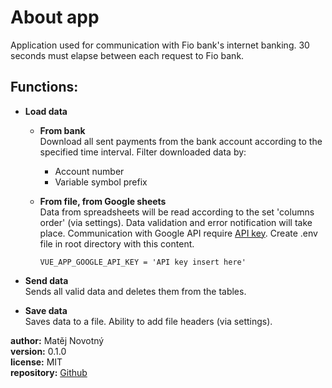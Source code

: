 # About app
Application used for communication with Fio bank's internet banking. 30 seconds must elapse between each request to Fio bank.
## Functions:
* **Load data**
  * **From bank**<br/>
  Download all sent payments from the bank account according to the specified time interval.
  Filter downloaded data by:
    * Account number
    * Variable symbol prefix

  * **From file, from Google sheets**<br/>
  Data from spreadsheets will be read according to the set 'columns order' (via settings). Data validation and error notification will take place. Communication with Google API require [API key](https://console.cloud.google.com/apis/credentials?_ga=2.56704042.1251666659.1617108871-1950575441.1601391503&angularJsUrl=%2Fprojectselector%2Fapis%2Fcredentials%3F_ga%3D2.56704042.1251666659.1617108871-1950575441.1601391503%26supportedpurview%3Dproject%26folder%3Dtrue%26organizationId%3Dtrue&project=fio-tool&folder=&organizationId=&supportedpurview=project). Create .env file in root directory with this content.
    ```
    VUE_APP_GOOGLE_API_KEY = 'API key insert here'
    ```

* **Send data**<br/>
Sends all valid data and deletes them from the tables.

* **Save data**<br/>
Saves data to a file. Ability to add file headers (via settings).

**author:** Matěj Novotný<br/>
**version:** 0.1.0<br/>
**license:** MIT<br/>
**repository:** [Github](https://github.com/lopapex/FIO-Tool)<br/>